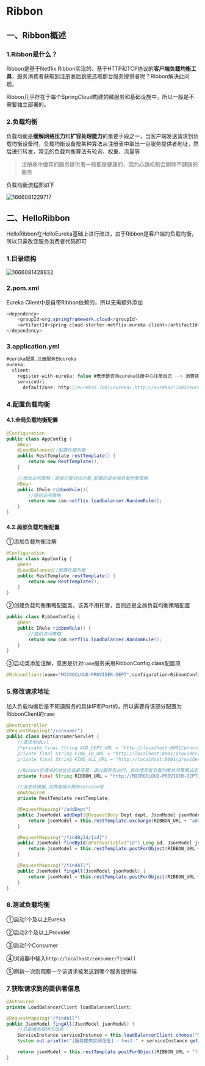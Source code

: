 # Ribbon

## 一、Ribbon概述

### 1.Ribbon是什么？

Ribbon是基于Netflix Ribbon实现的、基于HTTP和TCP协议的**客户端负载均衡工具**，服务消费者获取到注册表后到底选取那台服务提供者呢？Ribbon解决此问题。

Ribbon几乎存在于每个SpringCloud构建的微服务和基础设施中，所以一般是不需要独立部署的。

### 2.负载均衡

负载均衡是**缓解网络压力**和**扩容处理能力**的重要手段之一，当客户端发送请求到负载均衡设备时，负载均衡设备按某种算法从注册表中取出一台服务提供者地址，然后进行转发，常见的负载均衡算法有轮询、权重、流量等

> 注册表中缓存的服务提供者一般都是健康的，因为心跳机制会剔除不健康的服务

负载均衡流程图如下

![1666081229717](assets\1666081229717.png)

## 二、HelloRibbon

HelloRibbon在HelloEureka基础上进行改进，由于Ribbon是客户端的负载均衡，所以只需改变服务消费者代码即可

### 1.目录结构

![1666081428832](assets\1666081428832.png)

### 2.pom.xml

Eureka Client中是自带Ribbon依赖的，所以无需额外添加

```java
<dependency>
    <groupId>org.springframework.cloud</groupId>
    <artifactId>spring-cloud-starter-netflix-eureka-client</artifactId>
</dependency>
```

### 3.application.yml

```java
#eureka配置,注册服务到eureka
eureka:
  client:
    register-with-eureka: false #表示是否向eureka注册中心注册自己 --> 消费端不用注册自己
    serviceUrl:
      defaultZone: http://eureka1:7001/eureka/,http://eureka2:7002/eureka/,http://eureka3:7003/eureka/
```

### 4.配置负载均衡

#### 4.1.全局负载均衡配置

```java
@Configuration
public class AppConfig {
    @Bean
    @LoadBalanced//配置负载均衡
    public RestTemplate restTemplate() {
        return new RestTemplate();
    }

    //修改访问策略：直接托管对应的类,配置的是全局负载均衡策略
    @Bean
    public IRule ribbonRule(){
        //随机访问策略
        return new com.netflix.loadbalancer.RandomRule();
    }
}
```

#### 4.2.局部负载均衡配置

①添加负载均衡注解

```java
@Configuration
public class AppConfig {
    @Bean
    @LoadBalanced//配置负载均衡
    public RestTemplate restTemplate() {
        return new RestTemplate();
    }
}
```

②创建负载均衡策略配置类，该类不用托管，否则还是全局负载均衡策略配置

```java
public class RibbonConfig {
    @Bean
    public IRule ribbonRule() {
        //随机访问策略
        return new com.netflix.loadbalancer.RandomRule();
    }
}
```

③启动类添加注解，意思是针对`name`服务采用RibbonConfig.class配置项

```java
@RibbonClient(name="MICROCLOUD-PROVIDER-DEPT",configuration=RibbonConfig.class)
```

### 5.修改请求地址

加入负载均衡后是不知道服务的具体IP和Port的，所以需要将该部分配置为RibbonClient的`name`

```java
@RestController
@RequestMapping("/consumer")
public class DeptConsumerServlet {
    //请求地址url
    /*private final String ADD_DEPT_URL = "http://localhost:8001/provider/addDept/";
    private final String FIND_ID_URL = "http://localhost:8001/provider/findById/";
    private final String FIND_ALL_URL = "http://localhost:8001/provider/findAll/";*/

    //Ribbon后请求的地址应该是变量，通过服务名访问，具体使用有负载均衡访问策略决定
    private final String RIBBON_URL = "http://MICROCLOUD-PROVIDER-DEPT/provider/";

    //消息转换器,消费者端不拥有service层
    @Autowired
    private RestTemplate restTemplate;

    @RequestMapping("/addDept")
    public JsonModel addDept(@RequestBody Dept dept, JsonModel jsonModel) {
        return jsonModel = this.restTemplate.exchange(RIBBON_URL + "addDept/", HttpMethod.POST, new HttpEntity<>(dept), JsonModel.class).getBody();
    }

    @RequestMapping("/findById/{id}")
    public JsonModel findById(@PathVariable("id") Long id, JsonModel jsonModel) {
        return jsonModel = this.restTemplate.postForObject(RIBBON_URL + "findById/" + id, null, JsonModel.class);
    }

    @RequestMapping("/findAll")
    public JsonModel fingAll(JsonModel jsonModel) {
        return jsonModel = this.restTemplate.postForObject(RIBBON_URL + "findAll/", null, JsonModel.class);
    }
}
```

### 6.测试负载均衡

①启动1个及以上Eureka

②启动2个及以上Provider

③启动1个Consumer

④浏览器中输入`http://localhost/consumer/findAll`

⑤刷新一次则观察一个该请求被发送到哪个服务提供端

### 7.获取请求到的提供者信息

```java
@Autowired
private LoadBalancerClient loadBalancerClient;

@RequestMapping("/findAll")
public JsonModel fingAll(JsonModel jsonModel) {
    //获取服务提供方信息
    ServiceInstance serviceInstance = this.loadBalancerClient.choose("MICROCLOUD-PROVIDER-DEPT");
    System.out.println("[服务提供实例信息] - host:" + serviceInstance.getHost() + " - port:" + serviceInstance.getPort() + " serviceid:" + serviceInstance.getServiceId());

    return jsonModel = this.restTemplate.postForObject(RIBBON_URL + "findAll/", null, JsonModel.class);
}
```





























